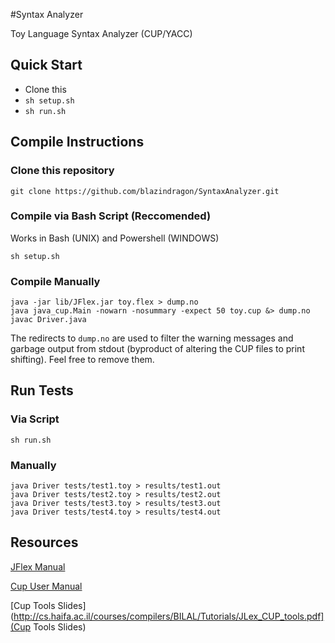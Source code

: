 #Syntax Analyzer

Toy Language Syntax Analyzer (CUP/YACC) 

## Quick Start
- Clone this
- ``sh setup.sh``
- ``sh run.sh``

## Compile Instructions
### Clone this repository

```
git clone https://github.com/blazindragon/SyntaxAnalyzer.git
```

### Compile via Bash Script (Reccomended)

Works in Bash (UNIX) and Powershell (WINDOWS)

```
sh setup.sh 
```

### Compile Manually

```
java -jar lib/JFlex.jar toy.flex > dump.no
java java_cup.Main -nowarn -nosummary -expect 50 toy.cup &> dump.no
javac Driver.java
```
The redirects to ``dump.no`` are used to filter the warning messages and garbage output from stdout (byproduct of altering the CUP files to print shifting). Feel free to remove them. 


## Run Tests

### Via Script

```
sh run.sh
```

### Manually

```
java Driver tests/test1.toy > results/test1.out
java Driver tests/test2.toy > results/test2.out
java Driver tests/test3.toy > results/test3.out
java Driver tests/test4.toy > results/test4.out
```

## Resources

[JFlex Manual](http://jflex.de/manual.html)

[Cup User Manual](http://www2.cs.tum.edu/projects/cup/manual.html#basic-symbols)

[Cup Tools Slides](http://cs.haifa.ac.il/courses/compilers/BILAL/Tutorials/JLex_CUP_tools.pdf](Cup Tools Slides)
